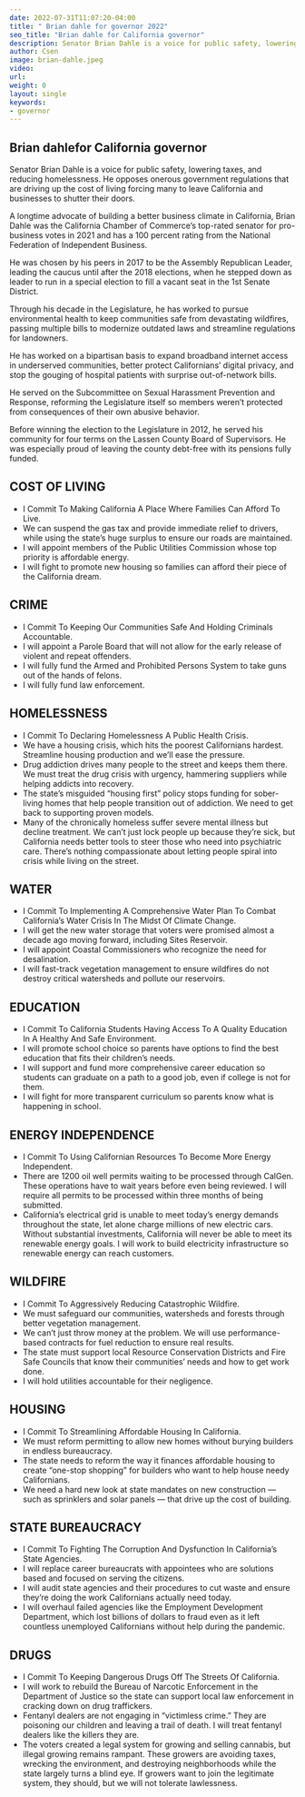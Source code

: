 ```yaml
---
date: 2022-07-31T11:07:20-04:00
title: " Brian dahle for governor 2022"
seo_title: "Brian dahle for California governor"
description: Senator Brian Dahle is a voice for public safety, lowering taxes, and reducing homelessness.  
author: Csen
image: brian-dahle.jpeg
video:
url: 
weight: 0
layout: single
keywords:
- governor 
---
```

## Brian dahlefor California governor

Senator Brian Dahle is a voice for public safety, lowering taxes, and reducing homelessness. He opposes onerous government regulations that are driving up the cost of living forcing many to leave California and businesses to shutter their doors.

A longtime advocate of building a better business climate in California, Brian Dahle was the California Chamber of Commerce’s top-rated senator for pro-business votes in 2021 and has a 100 percent rating from the National Federation of Independent Business.

He was chosen by his peers in 2017 to be the Assembly Republican Leader, leading the caucus until after the 2018 elections, when he stepped down as leader to run in a special election to fill a vacant seat in the 1st Senate District.

Through his decade in the Legislature, he has worked to pursue environmental health to keep communities safe from devastating wildfires, passing multiple bills to modernize outdated laws and streamline regulations for landowners.

He has worked on a bipartisan basis to expand broadband internet access in underserved communities, better protect Californians’ digital privacy, and stop the gouging of hospital patients with surprise out-of-network bills.

He served on the Subcommittee on Sexual Harassment Prevention and Response, reforming the Legislature itself so members weren’t protected from consequences of their own abusive behavior.

Before winning the election to the Legislature in 2012, he served his community for four terms on the Lassen County Board of Supervisors.  He was especially proud of leaving the county debt-free with its pensions fully funded.

## COST OF LIVING
- I Commit To Making California A Place Where Families Can Afford To Live.
- We can suspend the gas tax and provide immediate relief to drivers, while using the state’s huge surplus to ensure our roads are maintained.
- I will appoint members of the Public Utilities Commission whose top priority is affordable energy.
- I will fight to promote new housing so families can afford their piece of the California dream.

## CRIME
- I Commit To Keeping Our Communities Safe And Holding Criminals Accountable.
- I will appoint a Parole Board that will not allow for the early release of violent and repeat offenders.
- I will fully fund the Armed and Prohibited Persons System to take guns out of the hands of felons.
- I will fully fund law enforcement.

## HOMELESSNESS
- I Commit To Declaring Homelessness A Public Health Crisis.
- We have a housing crisis, which hits the poorest Californians hardest. Streamline housing production and we’ll ease the pressure.
- Drug addiction drives many people to the street and keeps them there. We must treat the drug crisis with urgency, hammering suppliers while helping addicts into recovery.
- The state’s misguided “housing first” policy stops funding for sober-living homes that help people transition out of addiction. We need to get back to supporting proven models.
- Many of the chronically homeless suffer severe mental illness but decline treatment. We can’t just lock people up because they’re sick, but California needs better tools to steer those who need into psychiatric care. There’s nothing compassionate about letting people spiral into crisis while living on the street.

## WATER
- I Commit To Implementing A Comprehensive Water Plan To Combat California’s Water Crisis In The Midst Of Climate Change.
- I will get the new water storage that voters were promised almost a decade ago moving forward, including Sites Reservoir.
- I will appoint Coastal Commissioners who recognize the need for desalination.
- I will fast-track vegetation management to ensure wildfires do not destroy critical watersheds and pollute our reservoirs.

## EDUCATION
- I Commit To California Students Having Access To A Quality Education In A Healthy And Safe Environment.
- I will promote school choice so parents have options to find the best education that fits their children’s needs.
- I will support and fund more comprehensive career education so students can graduate on a path to a good job, even if college is not for them.
- I will fight for more transparent curriculum so parents know what is happening in school.

## ENERGY INDEPENDENCE
- I Commit To Using Californian Resources To Become More Energy Independent.
- There are 1200 oil well permits waiting to be processed through CalGen. These operations have to wait years before even being reviewed. I will require all permits to be processed within three months of being submitted.
- California’s electrical grid is unable to meet today’s energy demands throughout the state, let alone charge millions of new electric cars. Without substantial investments, California will never be able to meet its renewable energy goals. I will work to build electricity infrastructure so renewable energy can reach customers.

## WILDFIRE
- I Commit To Aggressively Reducing Catastrophic Wildfire.
- We must safeguard our communities, watersheds and forests through better vegetation management.
- We can’t just throw money at the problem. We will use performance-based contracts for fuel reduction to ensure real results.
- The state must support local Resource Conservation Districts and Fire Safe Councils that know their communities’ needs and how to get work done.
- I will hold utilities accountable for their negligence.

## HOUSING
- I Commit To Streamlining Affordable Housing In California.
- We must reform permitting to allow new homes without burying builders in endless bureaucracy.
- The state needs to reform the way it finances affordable housing to create “one-stop shopping” for builders who want to help house needy Californians.
- We need a hard new look at state mandates on new construction — such as sprinklers and solar panels — that drive up the cost of building.

## STATE BUREAUCRACY
- I Commit To Fighting The Corruption And Dysfunction In California’s State Agencies.
- I will replace career bureaucrats with appointees who are solutions based and focused on serving the citizens.
- I will audit state agencies and their procedures to cut waste and ensure they’re doing the work Californians actually need today.
- I will overhaul failed agencies like the Employment Development Department, which lost billions of dollars to fraud even as it left countless unemployed Californians without help during the pandemic.

## DRUGS
- I Commit To Keeping Dangerous Drugs Off The Streets Of California.
- I will work to rebuild the Bureau of Narcotic Enforcement in the Department of Justice so the state can support local law enforcement in cracking down on drug traffickers.
- Fentanyl dealers are not engaging in “victimless crime.” They are poisoning our children and leaving a trail of death. I will treat fentanyl dealers like the killers they are.
- The voters created a legal system for growing and selling cannabis, but illegal growing remains rampant. These growers are avoiding taxes, wrecking the environment, and destroying neighborhoods while the state largely turns a blind eye. If growers want to join the legitimate system, they should, but we will not tolerate lawlessness.